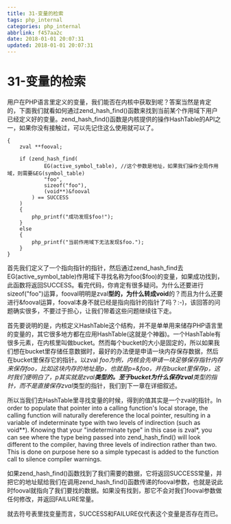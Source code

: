```yaml
---
title: 31-变量的检索
tags: php_internal
categories: php_internal
abbrlink: f457aa2c
date: 2018-01-01 20:07:31
updated: 2018-01-01 20:07:31
---
```


# 31-变量的检索
用户在PHP语言里定义的变量，我们能否在内核中获取到呢？答案当然是肯定的，下面我们就看如何通过zend_hash_find()函数来找到当前某个作用域下用户已经定义好的变量。zend_hash_find()函数是内核提供的操作HashTable的API之一，如果你没有接触过，可以先记住这么使用就可以了。

    {
        zval **fooval;

        if (zend_hash_find(
        		EG(active_symbol_table), //这个参数是地址，如果我们操作全局作用域，则需要&EG(symbol_table)
        		"foo",
        		sizeof("foo"),
        		(void**)&fooval
        	) == SUCCESS
        )
        {
            php_printf("成功发现$foo!");
        }
        else
        {
            php_printf("当前作用域下无法发现$foo.");
        }
    }

首先我们定义了一个指向指针的指针，然后通过zend_hash_find去EG(active_symbol_table)作用域下寻找名称为foo($foo)的变量，如果成功找到，此函数将返回SUCCESS。看完代码，你肯定有很多疑问。为什么还要进行sizeof("foo")运算，fooval明明是zval**型的，为什么转成void**的？而且为什么还要进行&fooval运算，fooval本身不就已经是指向指针的指针了吗？:-)，该回答的问题确实很多，不要过于担心，让我们带着这些问题继续往下走。

首先要说明的是，内核定义HashTable这个结构，并不是单单用来储存PHP语言里的变量的，其它很多地方都在应用HashTable(这就是个神器)。一个HashTable有很多元素，在内核里叫做bucket。然而每个bucket的大小是固定的，所以如果我们想在bucket里存储任意数据时，最好的办法便是申请一块内存保存数据，然后在bucket里保存它的指针。以zval *foo为例，内核会先申请一块足够保存指针内存来保存foo，比如这块内存的地址是p，也就是p=&foo，并在bucket里保存p，这时我们便明白了，p其实就是zval**类型的。至于bucket为什么保存zval**类型的指针，而不是直接保存zval*类型的指针，我们到下一章在详细叙述。

所以当我们去HashTable里寻找变量的时候，得到的值其实是一个zval的指针。In order to populate that pointer into a calling function's local storage, the calling function will naturally dereference the local pointer, resulting in a variable of indeterminate type with two levels of indirection (such as void**). Knowing that your "indeterminate type" in this case is zval*, you can see where the type being passed into zend_hash_find() will look different to the compiler, having three levels of indirection rather than two. This is done on purpose here so a simple typecast is added to the function call to silence compiler warnings.

如果zend_hash_find()函数找到了我们需要的数据，它将返回SUCCESS常量，并把它的地址赋给我们在调用zend_hash_find()函数传递的fooval参数，也就是说此时fooval就指向了我们要找的数据。如果没有找到，那它不会对我们fooval参数做任何修改，并返回FAILURE常量。

就去符号表里找变量而言，SUCCESS和FAILURE仅代表这个变量是否存在而已。
